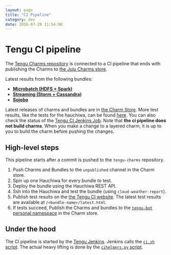 ```yaml
---
layout: page
title: "CI Pipeline"
category: dev
date: 2016-07-28 11:54:00
---
```

# Tengu CI pipeline

The [Tengu Charms repository](https://github.com/IBCNServices/tengu-charms) is connected to a CI pipeline that ends with publishing the Charms to [the Juju Charms store](https://jujucharms.com/u/tengu-bot/).

Latest results from the following bundles:

- **[Microbatch (HDFS + Spark)](http://193.190.127.184:9080/microbatch/latest.html)**
- **[Streaming (Storm + Cassandra)](http://193.190.127.184:9080/streaming/latest.html)**
- **[Sojobo](http://193.190.127.184:9080/sojobo/latest-sojobo.html)**

Latest releases of charms and bundles are in [the Charm Store](https://jujucharms.com/u/tengu-bot/). More test results, like the tests for the hauchiwa, can be found [here](http://193.190.127.184:9080/). You can also check the status of the [Tengu CI Jenkins Job](http://193.190.127.184:8088/job/Tengu%20CI/). Note that **the ci pipeline does not build charms**. When you make a change to a layered charm, it is up to you to build the charm before pushing the changes.

## High-level steps

This pipeline starts after a commit is pushed to the `tengu-charms` repository.

1. Push Charms and Bundles to the `unpublished` channel in the Charm store.
2. Spin up one Hauchiwa for every bundle to test.
3. Deploy the bundle using the Hauchiwa REST API.
4. Ssh into the Hauchiwa and test the bundle (using `cloud-weather-report`).
5. Publish test results on the [the Tengu CI website](http://193.190.127.184:9080/). The latest test results are available at `/<bundle-name>/latest.html`.
6. If tests succeed, Publish the Charms and bundles to the [`tengu-bot` personal namespace](https://jujucharms.com/u/tengu-bot/) in the Charm store.

## Under the hood

The CI pipeline is started by the [Tengu Jenkins](http://193.190.127.184:8088/). Jenkins calls the [`ci.sh` script](https://github.com/IBCNServices/tengu-charms/blob/master/ci.sh). The actual heavy lifting is done by the [`cihelpers.py` script](https://github.com/IBCNServices/tengu-charms/blob/master/cihelpers.py).
